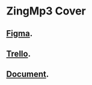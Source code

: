 # ZingMp3 Cover
## [Figma](https://www.figma.com/file/tuDKGsbXv0jggyBbZBJXe0/ZingMP3?type=design&node-id=0%3A1&mode=design&t=zevAaapEifervj2n-1).
## [Trello](https://trello.com/invite/b/rm7nNasw/ATTI67ff78b6ce363a068ac18a6db2c09873EB0864FF/zingmp3).
## [Document](https://pages.github.com/).
